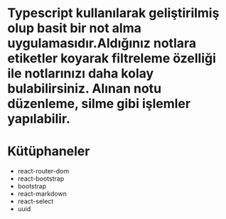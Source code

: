 <h1>Typescript kullanılarak geliştirilmiş olup basit bir not alma uygulamasıdır.Aldığınız notlara etiketler koyarak filtreleme özelliği ile notlarınızı daha kolay bulabilirsiniz. Alınan notu düzenleme, silme gibi işlemler yapılabilir.</h1>

# Kütüphaneler

- react-router-dom
- react-bootstrap
- bootstrap
- react-markdown
- react-select
- uuid

